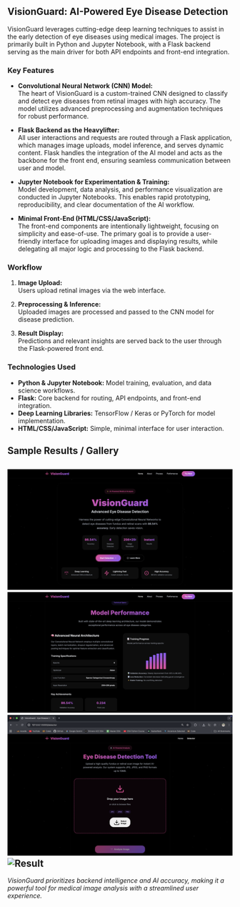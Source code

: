 ## VisionGuard: AI-Powered Eye Disease Detection

VisionGuard leverages cutting-edge deep learning techniques to assist in the early detection of eye diseases using medical images. The project is primarily built in Python and Jupyter Notebook, with a Flask backend serving as the main driver for both API endpoints and front-end integration.

### Key Features

- **Convolutional Neural Network (CNN) Model:**  
  The heart of VisionGuard is a custom-trained CNN designed to classify and detect eye diseases from retinal images with high accuracy. The model utilizes advanced preprocessing and augmentation techniques for robust performance.

- **Flask Backend as the Heavylifter:**  
  All user interactions and requests are routed through a Flask application, which manages image uploads, model inference, and serves dynamic content. Flask handles the integration of the AI model and acts as the backbone for the front end, ensuring seamless communication between user and model.

- **Jupyter Notebook for Experimentation & Training:**  
  Model development, data analysis, and performance visualization are conducted in Jupyter Notebooks. This enables rapid prototyping, reproducibility, and clear documentation of the AI workflow.

- **Minimal Front-End (HTML/CSS/JavaScript):**  
  The front-end components are intentionally lightweight, focusing on simplicity and ease-of-use. The primary goal is to provide a user-friendly interface for uploading images and displaying results, while delegating all major logic and processing to the Flask backend.

### Workflow

1. **Image Upload:**  
   Users upload retinal images via the web interface.

2. **Preprocessing & Inference:**  
   Uploaded images are processed and passed to the CNN model for disease prediction.

3. **Result Display:**  
   Predictions and relevant insights are served back to the user through the Flask-powered front end.

### Technologies Used

- **Python & Jupyter Notebook:** Model training, evaluation, and data science workflows.
- **Flask:** Core backend for routing, API endpoints, and front-end integration.
- **Deep Learning Libraries:** TensorFlow / Keras or PyTorch for model implementation.
- **HTML/CSS/JavaScript:** Simple, minimal interface for user interaction.


## Sample Results / Gallery

![HOME PAGE](uploads/home.png)
![Model Parameters](uploads/perfomance.png)
![Upload](uploads/upload.png)
![Result](result/upload.png)
---

*VisionGuard prioritizes backend intelligence and AI accuracy, making it a powerful tool for medical image analysis with a streamlined user experience.*
